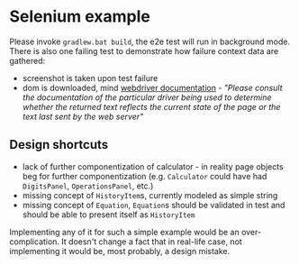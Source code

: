 # Selenium example

Please invoke `gradlew.bat build`, the e2e test will run in background mode.
There is also one failing test to demonstrate how failure context data are gathered:
* screenshot is taken upon test failure
* dom is downloaded, mind [webdriver documentation](https://www.selenium.dev/selenium/docs/api/java/org/openqa/selenium/WebDriver.html) - 
_"Please consult the documentation of the particular driver being used to determine whether the returned text 
reflects the current state of the page or the text last sent by the web server"_

## Design shortcuts 
* lack of further componentization of calculator - in reality page objects beg 
  for further componentization (e.g. `Calculator` could have had `DigitsPanel`, `OperationsPanel`, etc.)
* missing concept of `HistoryItem`s, currently modeled as simple string
* missing concept of `Equation`, `Equation`s should be validated in test and should be able to present itself 
  as `HistoryItem`

Implementing any of it for such a simple example would be an over-complication. 
It doesn't change a fact that in real-life case, not implementing it would be, most probably, a design mistake.